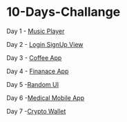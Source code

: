 # 10-Days-Challange

Day 1 - [Music Player](https://github.com/DysonThomas/Music-Player-UI)

Day 2 - [Login SignUp View](https://github.com/DysonThomas/Login-UI)

Day 3 - [Coffee App](https://github.com/DysonThomas/CoffeeMart)

Day 4 - [Finanace App](https://github.com/DysonThomas/Finance-App)

Day 5 -[Random UI](https://github.com/DysonThomas/NFTUI)

Day 6 -[Medical Mobile App](https://github.com/DysonThomas/Medical-Mobile-App)

Day 7 -[Crypto Wallet](https://github.com/DysonThomas/crypto)
